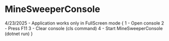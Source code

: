 # MineSweeperConsole

4/23/2025 - Application works only in FullScreen mode 
{
    1 - Open console
    2 - Press F11
    3 - Clear console (cls command)
    4 - Start MineSweeperConsole (dotnet run)
}